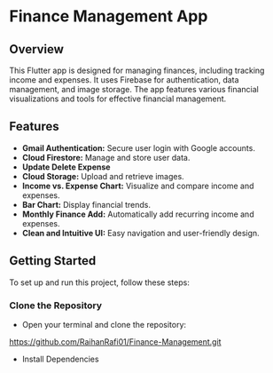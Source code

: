 # Finance Management App

## Overview

This Flutter app is designed for managing finances, including tracking income and expenses. It uses Firebase for authentication, data management, and image storage. The app features various financial visualizations and tools for effective financial management.

## Features

- **Gmail Authentication:** Secure user login with Google accounts.
- **Cloud Firestore:** Manage and store user data.
- **Update Delete Expense**
- **Cloud Storage:** Upload and retrieve images.
- **Income vs. Expense Chart:** Visualize and compare income and expenses.
- **Bar Chart:** Display financial trends.
- **Monthly Finance Add:** Automatically add recurring income and expenses.
- **Clean and Intuitive UI:** Easy navigation and user-friendly design.

## Getting Started

To set up and run this project, follow these steps:

###  Clone the Repository

- Open your terminal and clone the repository:

https://github.com/RaihanRafi01/Finance-Management.git

- Install Dependencies